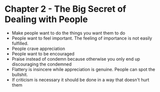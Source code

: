 # Chapter 2 - The Big Secret of Dealing with People

- Make people want to do the things you want them to do
- People want to feel important. The feeling of importance is not easily fulfilled. 
- People crave appreciation
- People want to be encouraged
- Praise instead of condemn because otherwise you only end up discouraging the condemned
- Flattery is insincere while appreciation is genuine. People can spot the bullshit. 
- If criticism is necessary it should be done in a way that doesn't hurt them

